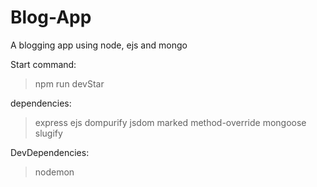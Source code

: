 # Blog-App
 A blogging app using node, ejs and mongo

Start command:
> npm run devStar

dependencies: 
> express
> ejs
> dompurify
> jsdom
> marked
> method-override
> mongoose
> slugify

DevDependencies:
> nodemon